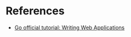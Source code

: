# References
- [Go official tutorial: Writing Web Applications](https://golang.google.cn/doc/articles/wiki/)
